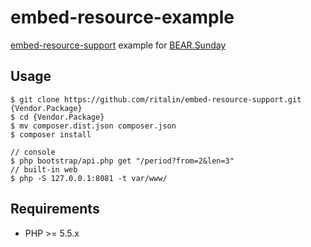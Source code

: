 # embed-resource-example

[embed-resource-support](https://github.com/ritalin/embed-resource-support) example for [BEAR.Sunday](https://github.com/bearsunday/BEAR.Sunday)

## Usage
    $ git clone https://github.com/ritalin/embed-resource-support.git {Vendor.Package}
    $ cd {Vendor.Package}
    $ mv composer.dist.json composer.json
    $ composer install

    // console
    $ php bootstrap/api.php get "/period?from=2&len=3"
    // built-in web
    $ php -S 127.0.0.1:8081 -t var/www/

## Requirements

 * PHP >= 5.5.x

